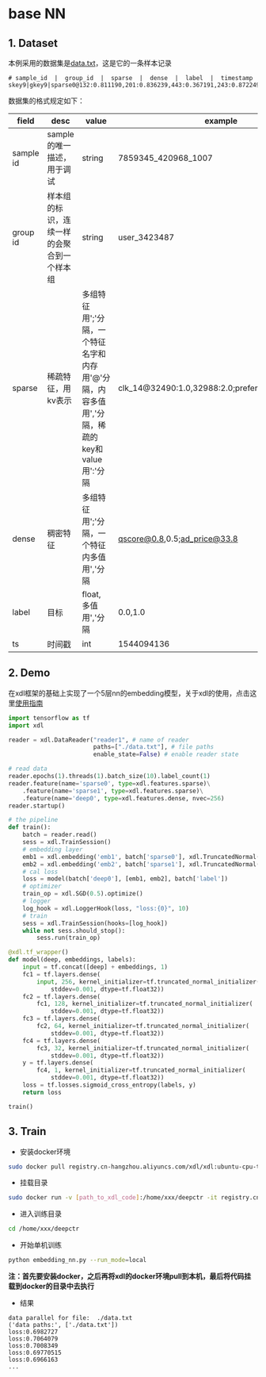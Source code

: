 # base NN

## 1. Dataset

本例采用的数据集是[data.txt](./data.txt)，这是它的一条样本记录

```
# sample_id  |  group_id  |  sparse  |  dense  |  label  |  timestamp
skey9|gkey9|sparse0@132:0.811190,201:0.836239,443:0.367191,243:0.872249;sparse1@1009:0.210185,560:0.681313,957:0.744213,677:0.839408,421:0.949919,661:0.554972,1009:0.524353,488:0.780305,705:0.199532,453:0.924493,40:0.213271|deep0@0.534764,0.317487,0.125192,0.423696,0.505640,0.895405,0.639840,0.562507,0.608992,0.830164,0.020030,0.2366480.587168|0|1544094735
```

数据集的格式规定如下：

| field     | desc                                       | value                                                        | example                                        |
| --------- | ------------------------------------------ | ------------------------------------------------------------ | ---------------------------------------------- |
| sample id | sample的唯一描述，用于调试                 | string                                                       | 7859345_420968_1007                            |
| group id  | 样本组的标识，连续一样的会聚合到一个样本组 | string                                                       | user_3423487                                   |
| sparse    | 稀疏特征，用kv表示                         | 多组特征用';'分隔，一个特征名字和内存用'@'分隔，内容多值用','分隔，稀疏的key和value用':'分隔 | clk_14@32490:1.0,32988:2.0;prefer@323423,32342 |
| dense     | 稠密特征                                   | 多组特征用';'分隔，一个特征内多值用','分隔                   | qscore@0.8,0.5;ad_price@33.8                   |
| label     | 目标                                       | float, 多值用','分隔                                         | 0.0,1.0                                        |
| ts        | 时间戳                                     | int                                                          | 1544094136                                     |

## 2. Demo

在xdl框架的基础上实现了一个5层nn的embedding模型，关于xdl的使用，点击这里[使用指南](https://github.com/alibaba/x-deeplearning/wiki/用户文档)

```python
import tensorflow as tf
import xdl

reader = xdl.DataReader("reader1", # name of reader
                        paths=["./data.txt"], # file paths
                        enable_state=False) # enable reader state

# read data
reader.epochs(1).threads(1).batch_size(10).label_count(1)
reader.feature(name='sparse0', type=xdl.features.sparse)\
    .feature(name='sparse1', type=xdl.features.sparse)\
    .feature(name='deep0', type=xdl.features.dense, nvec=256)
reader.startup()

# the pipeline
def train():
    batch = reader.read()
    sess = xdl.TrainSession()
    # embedding layer
    emb1 = xdl.embedding('emb1', batch['sparse0'], xdl.TruncatedNormal(stddev=0.001), 8, 1024, vtype='hash')
    emb2 = xdl.embedding('emb2', batch['sparse1'], xdl.TruncatedNormal(stddev=0.001), 8, 1024, vtype='hash')
    # cal loss
    loss = model(batch['deep0'], [emb1, emb2], batch['label'])
    # optimizer
    train_op = xdl.SGD(0.5).optimize()
    # logger
    log_hook = xdl.LoggerHook(loss, "loss:{0}", 10)
    # train
    sess = xdl.TrainSession(hooks=[log_hook])
    while not sess.should_stop():
        sess.run(train_op)

@xdl.tf_wrapper()
def model(deep, embeddings, labels):
    input = tf.concat([deep] + embeddings, 1)
    fc1 = tf.layers.dense(
        input, 256, kernel_initializer=tf.truncated_normal_initializer(
            stddev=0.001, dtype=tf.float32))
    fc2 = tf.layers.dense(
        fc1, 128, kernel_initializer=tf.truncated_normal_initializer(
            stddev=0.001, dtype=tf.float32))
    fc3 = tf.layers.dense(
        fc2, 64, kernel_initializer=tf.truncated_normal_initializer(
            stddev=0.001, dtype=tf.float32))
    fc4 = tf.layers.dense(
        fc3, 32, kernel_initializer=tf.truncated_normal_initializer(
            stddev=0.001, dtype=tf.float32))
    y = tf.layers.dense(
        fc4, 1, kernel_initializer=tf.truncated_normal_initializer(
            stddev=0.001, dtype=tf.float32))
    loss = tf.losses.sigmoid_cross_entropy(labels, y)
    return loss

train()
```

## 3. Train

- 安装docker环境

```bash
sudo docker pull registry.cn-hangzhou.aliyuncs.com/xdl/xdl:ubuntu-cpu-tf1.12
```

- 挂载目录

```bash
sudo docker run -v [path_to_xdl_code]:/home/xxx/deepctr -it registry.cn-hangzhou.aliyuncs.com/xdl/xdl:ubuntu-cpu-tf1.12 /bin/bash
```

- 进入训练目录

```bash
cd /home/xxx/deepctr
```

- 开始单机训练

```bash
python embedding_nn.py --run_mode=local
```

**注：首先要安装docker，之后再将xdl的docker环境pull到本机，最后将代码挂载到docker的目录中去执行**

- 结果

```
data parallel for file:  ./data.txt
('data paths:', ['./data.txt'])
loss:0.6982727
loss:0.7064079
loss:0.7008349
loss:0.69770515
loss:0.6966163
...
```

